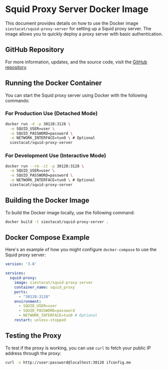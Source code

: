 # Squid Proxy Server Docker Image

This document provides details on how to use the Docker image `siestacat/squid-proxy-server` for setting up a Squid proxy server. The image allows you to quickly deploy a proxy server with basic authentication.

## GitHub Repository

For more information, updates, and the source code, visit the [GitHub repository](https://github.com/siestacat/docker-squid-proxy-server).

## Running the Docker Container

You can start the Squid proxy server using Docker with the following commands:

### For Production Use (Detached Mode)

```bash
docker run -d -p 30128:3128 \
  -e SQUID_USER=user \
  -e SQUID_PASSWORD=password \
  -e NETWORK_INTERFACE=tun0 \ # Optional
  siestacat/squid-proxy-server
```

### For Development Use (Interactive Mode)

```bash
docker run --rm -it -p 30128:3128 \
  -e SQUID_USER=user \
  -e SQUID_PASSWORD=password \
  -e NETWORK_INTERFACE=tun0 \ # Optional
  siestacat/squid-proxy-server
```

## Building the Docker Image

To build the Docker image locally, use the following command:

```bash
docker build -t siestacat/squid-proxy-server .
```

## Docker Compose Example

Here's an example of how you might configure `docker-compose` to use the Squid proxy server:

```yaml
version: '3.8'

services:
  squid-proxy:
    image: siestacat/squid-proxy-server
    container_name: squid_proxy
    ports:
      - "30128:3128"
    environment:
      - SQUID_USER=user
      - SQUID_PASSWORD=password
      - NETWORK_INTERFACE=tun0 # Optional
    restart: unless-stopped
```

## Testing the Proxy

To test if the proxy is working, you can use `curl` to fetch your public IP address through the proxy:

```bash
curl -x http://user:password@localhost:30128 ifconfig.me
```